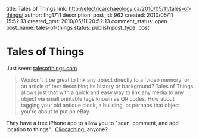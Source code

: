 title: Tales of Things
link: http://electricarchaeology.ca/2010/05/11/tales-of-things/
author: fhg1711
description: 
post_id: 962
created: 2010/05/11 15:52:13
created_gmt: 2010/05/11 20:52:13
comment_status: open
post_name: tales-of-things
status: publish
post_type: post

# Tales of Things

Just seen: [talesofthings.com](http://talesofthings.com)

> Wouldn't it be great to link any object directly to a 'video memory' or an article of text describing its history or background? Tales of Things allows just that with a quick and easy way to link any media to any object via small printable tags known as QR codes. How about tagging your old antique clock, a building, or perhaps that object you're about to put on eBay.

They have a free iPhone app to allow you to "scan, comment, and add location to things".  [Cliocaching,](http://www.robmacdougall.org/index.php/2010/03/cliocaching) anyone?